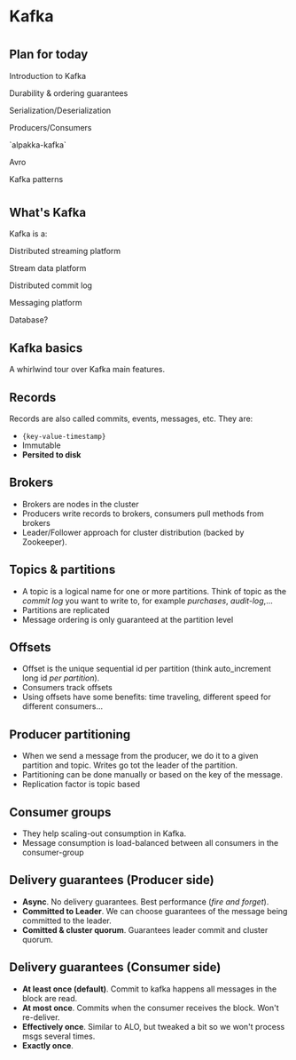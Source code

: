 # Kafka

#

## Plan for today

<p class="fragment fade-in">Introduction to Kafka</p>
<p class="fragment fade-in">Durability & ordering guarantees</p>
<p class="fragment fade-in">Serialization/Deserialization</p>
<p class="fragment fade-in">Producers/Consumers</p>
<p class="fragment fade-in">`alpakka-kafka`</p>
<p class="fragment fade-in">Avro</p>
<p class="fragment fade-in">Kafka patterns</p>

#

## What's Kafka

Kafka is a:

<p class="fragment fade-in">Distributed streaming platform</p>
<p class="fragment fade-in">Stream data platform</p>
<p class="fragment fade-in">Distributed commit log</p>
<p class="fragment fade-in">Messaging platform</p>
<p class="fragment fade-in">Database?</p>

## Kafka basics

A whirlwind tour over Kafka main features.

## Records

Records are also called commits, events, messages, etc.  They are:

- `{key-value-timestamp}`
- Immutable
- **Persited to disk**

## Brokers

- Brokers are nodes in the cluster
- Producers write records to brokers, consumers pull methods from
  brokers
- Leader/Follower approach for cluster distribution (backed by
  Zookeeper).
  
## Topics & partitions

- A topic is a logical name for one or more partitions.  Think of
  topic as the _commit log_ you want to write to, for example
  _purchases_, _audit-log_,...
- Partitions are replicated
- Message ordering is only guaranteed at the partition level

## Offsets

- Offset is the unique sequential id per partition (think
  auto_increment long id *per partition*).
- Consumers track offsets
- Using offsets have some benefits: time traveling, different speed
  for different consumers...
  
## Producer partitioning

- When we send a message from the producer, we do it to a given
  partition and topic.  Writes go tot the leader of the partition.
- Partitioning can be done manually or based on the key of the
  message.
- Replication factor is topic based

## Consumer groups

- They help scaling-out consumption in Kafka.
- Message consumption is load-balanced between all consumers in the
  consumer-group

## Delivery guarantees (Producer side)

- **Async**.  No delivery guarantees. Best performance (_fire and
  forget_).
- **Committed to Leader**.  We can choose guarantees of the message
  being committed to the leader.
- **Comitted & cluster quorum**. Guarantees leader commit and cluster
  quorum.

## Delivery guarantees (Consumer side)

- **At least once (default)**. Commit to kafka happens all messages in
  the block are read.
- **At most once**. Commits when the consumer receives the
  block. Won't re-deliver.
- **Effectively once**. Similar to ALO, but tweaked a bit so we won't
  process msgs several times.
- **Exactly once**.


